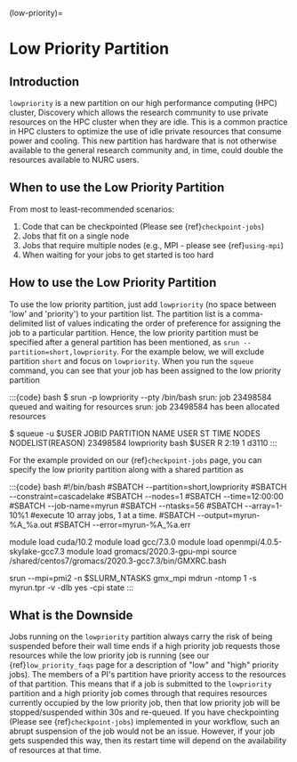 (low-priority)=

# Low Priority Partition

## Introduction

`lowpriority` is a new partition on our high performance computing (HPC) cluster, Discovery which allows the research community to use private resources on the HPC cluster when they are idle. This is a common practice in HPC clusters to optimize the use of idle private resources that consume power and cooling. This new partition has hardware that is not otherwise available to the general research community and, in time, could double the resources available to NURC users.

## When to use the Low Priority Partition

From most to least-recommended scenarios:

1. Code that can be checkpointed (Please see {ref}`checkpoint-jobs`)
1. Jobs that fit on a single node 
1. Jobs that require multiple nodes (e.g., MPI - please see {ref}`using-mpi`)
1. When waiting for your jobs to get started is too hard

## How to use the Low Priority Partition

To use the low priority partition, just add `lowpriority` (no space between 'low' and 'priority') to your partition list. The partition list is a comma-delimited list of values indicating the order of preference for assigning the job to a particular partition. Hence, the low priority partition must be specified after a general partition has been mentioned, as `srun --partition=short,lowpriority`. For the example below, we will exclude partition `short` and focus on `lowpriority`. When you run the `squeue` command, you can see that your job has been assigned to the low priority partition

:::{code} bash 
$ srun -p lowpriority --pty /bin/bash
srun: job 23498584 queued and waiting for resources
srun: job 23498584 has been allocated resources

$ squeue -u $USER
JOBID      PARTITION     NAME     USER   ST   TIME  NODES  NODELIST(REASON)
23498584 lowpriority     bash    $USER    R   2:19      1  d3110
:::

For the example provided on our {ref}`checkpoint-jobs` page, you can specify the low priority partition along with a shared partition as

:::{code} bash
#!/bin/bash
#SBATCH --partition=short,lowpriority
#SBATCH --constraint=cascadelake
#SBATCH --nodes=1
#SBATCH --time=12:00:00
#SBATCH --job-name=myrun
#SBATCH --ntasks=56
#SBATCH --array=1-10%1  #execute 10 array jobs, 1 at a time.
#SBATCH --output=myrun-%A_%a.out
#SBATCH --error=myrun-%A_%a.err
 
module load cuda/10.2
module load gcc/7.3.0
module load openmpi/4.0.5-skylake-gcc7.3
module load gromacs/2020.3-gpu-mpi
source /shared/centos7/gromacs/2020.3-gcc7.3/bin/GMXRC.bash

srun --mpi=pmi2 -n $SLURM_NTASKS gmx_mpi mdrun -ntomp 1 -s myrun.tpr -v -dlb yes -cpi state
:::

## What is the Downside

Jobs running on the `lowpriority` partition always carry the risk of being suspended before their wall time ends if a high priority job requests those resources while the low priority job is running (see our {ref}`low_priority_faqs` page for a description of "low" and "high" priority jobs). The members of a PI's partition have priority access to the resources of that partition. This means that if a job is submitted to the `lowpriority` partition and a high priority job comes through that requires resources currently occupied by the low priority job, then that low priority job will be stopped/suspended within 30s and re-queued. If you have checkpointing (Please see {ref}`checkpoint-jobs`) implemented in your workflow, such an abrupt suspension of the job would not be an issue. However, if your job gets suspended this way, then its restart time will depend on the availability of resources at that time.